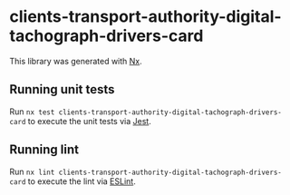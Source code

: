 # clients-transport-authority-digital-tachograph-drivers-card

This library was generated with [Nx](https://nx.dev).

## Running unit tests

Run `nx test clients-transport-authority-digital-tachograph-drivers-card` to execute the unit tests via [Jest](https://jestjs.io).

## Running lint

Run `nx lint clients-transport-authority-digital-tachograph-drivers-card` to execute the lint via [ESLint](https://eslint.org/).
